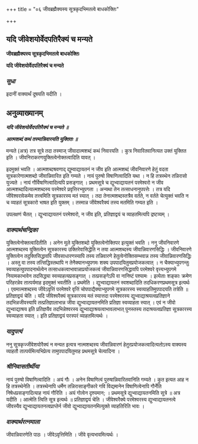 +++
title = "०६ जीवब्रह्मैक्यस्य सूत्रकृदभिमतत्वे बाधकोक्तिः"

+++


## यदि जीवेशयोर्वेदपतिरैक्यं च मन्यते

**जीवब्रह्मैक्यस्य सूत्रकृदभिमतत्वे बाधकोक्तिः**

**यदि जीवेशयोर्वेदपतिरैक्यं च मन्यते**

### ***सुधा***

इदानीं वाक्यार्थं दूषयति यदीति ।

## **अनुव्याख्यानम्**

***यदि जीवेशयोर्वेदपतिरैक्यं च मन्यते ॥***

***आत्मशब्दं कथं तस्मान्निवारयति युक्तितः ॥***

मन्यते (अत्र) तत्र सूत्रे तदा तस्माज् जीवादात्मशब्दं कथं निवारयति । कुत्र निवारितवानित्यत उक्तं युक्तित इति । जीवनिराकरणयुक्तित्वेनोक्तत्वादिति यावत् ।

इदमुक्तं भवति । आत्मशब्दश्रवणाद् द्युम्वाद्यायतनं न जीव इति आत्मशब्दं जीवनिवारणे हेतुं वदता सूत्रकारेणात्मशब्दो जीवान्निवारित इति गम्यते । नायं पुरुषो विषाणित्वादिति यथा । न हि तत्रस्थेन तन्निरासो युज्यते । नायं गौर्विषाणित्वादित्यपि प्रसङ्गात् । प्रथमसूत्रे च द्युभ्वाद्यायतनं परमेश्वरो न जीव आत्मशब्दादित्यात्मशब्दस्य परमेश्वरे प्रवृत्तिरभ्युपगता । अन्यथा तेन तत्साधनानुपपत्तेः । तत्र यदि जीवेश्वरावेकमेव तत्त्वमिति सूत्रकारस्य मतं स्यात् । तदा तेनात्मशब्दस्तत्रैव वर्तते, न वर्तते चेत्युक्तं भवति न च व्याहतं सूत्रकारो भाषत इति युक्तम् । तस्मान्न जीवेश्वरैक्यं तस्य मतमिति गम्यत इति ।

उपलक्षणं चैतत् । द्युभ्वाद्यायतनं परमेश्वरो, न जीव इति, प्रतिज्ञाद्वयं च व्याहतमित्यपि द्रष्टव्यम् ।

### ***वाक्यार्थचन्द्रिका***

युक्तित्वेनोक्तत्वादितीति । अनेन मूले युक्तिशब्दो युक्तित्वेनोक्तिपर इत्युक्तं भवति । ननु जीवनिवारणे आत्मशब्दस्य युक्तित्वेन सूत्रकारस्य उक्तिरेवासिद्धेति न तया आत्मशब्दस्य जीवान्निवारणसिद्धिः । जीवनिवारणे युक्तित्वेन तदुक्तिसिद्धावपि जीवसाधारणस्यापि तस्य तन्निवारणे हेतुत्वेनोक्तिसम्भवान्न तस्य जीवान्निवारणसिद्धिः । अस्तु वा तस्य तत्सिद्धिस्तथापि न तेनैक्यानभ्युपगमः शक्य उपपादयितुमप्रयोजकत्वात् । न चैक्याभ्युपगन्तुः स्वव्याहत्युपपादनार्थत्वेन तत्साधकत्वाभावान्नाप्रयोजकत्वं जीवान्निवारणसिद्धावपि परमेश्वरे वृत्त्यभ्युपगमे नियामकाभावेन तदसिद्ध्या स्वव्याहत्यप्रसङ्गात् । तत्प्रसङ्गेऽपि वा नानिष्टं पश्यामः । इत्येताः शङ्काः क्रमेण परिहरन्नेव तात्पर्यमाह इदमुक्तं भवतीति ॥ प्रथमेति । द्युभ्वाद्यायतनं स्वशब्दादिति तदधिकरणप्रथमसूत्र इत्यर्थः । एवमात्मशब्दस्य जीवेऽवृत्तिं परमेश्वरे वृत्तिं चोपपाद्यैक्याभ्युपगमे सूत्रकारस्य स्वव्याहतिमुपपादयति तत्रेति ॥ प्रतिज्ञाद्वयं चेति । यदि जीवेश्वरैक्यं सूत्रकारस्य मतं स्यात्तदा परमेश्वरस्य द्युभ्वाद्याश्रयत्वप्रतिज्ञाने तदभिन्नजीवस्यापि तत्प्रतिज्ञालाभान्न जीवा द्युभ्वाद्यायतनमिति प्रतिज्ञा स्वव्याहता स्यात् । एवं न जीवो द्युभ्वाद्याश्रय इति प्रतिज्ञयैव तदभिन्नेश्वरस्य द्युभ्वाद्याश्रयत्वाभावलाभात् पुनस्तस्य तदाश्रयत्वप्रतिज्ञा सूत्रकारस्य स्वव्याहता स्यात् । इति प्रतिज्ञाद्वयं परस्परं व्याहतमित्यर्थः ।

### ***यादुपत्यं***

ननु सूत्रकृज्जीवेशयोरैक्यं न मन्यत इत्यत्र नात्मशब्दस्य जीवान्निवारणं हेतुरप्रयोजकत्वादित्यतोऽस्य वाक्यस्य व्याहतौ तात्पर्यमित्यभिप्रेत्य तामुपपादयितुमाह प्रथमसूत्रे चेत्यादिना ।

### ***श्रीनिवासतीर्थीया***

नायं पुरुषो विषाणित्वादिति । अयं गौः । अनेन विषाणित्वं पुरुषान्निवारितवानिति गम्यते । कुत इत्यत आह न हि तत्रस्थेनेति । तत्रस्थेनापि धर्मेण तन्निरासाङ्गीकारे गवि विद्यमानेन विषाणित्वेनापि गौर्नेति निषेधप्रसङ्गादित्याह नायं गौरिति । अयं गोत्वेन दृश्यमान; । प्रथमसूत्रे द्युभ्वाद्यायतनमिति सूत्रे ॥ अत्र यदीति । आत्मेति त्विति सूत्र इत्यर्थः ॥ प्रतिज्ञाद्वयं चेति । जीवेश्वरैक्ये परमेश्वरस्य द्युभ्वाद्यायतनत्वे जीवस्यैव द्युभ्वाद्यायतनत्वप्राप्तेर्न जीवो द्युभ्वाद्यायतनमित्युक्ते व्याहतिरिति भावः ।

### ***वाक्यार्थरत्नमाला***

जीवान्निवारणेति पाठः । जीवेऽवृत्तिमिति । जीवे वृत्यभावमित्यर्थः ।

